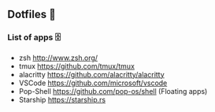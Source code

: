 ## Dotfiles 📂

### List of apps 🗄

- zsh http://www.zsh.org/
- tmux https://github.com/tmux/tmux
- alacritty https://github.com/alacritty/alacritty
- VSCode https://github.com/microsoft/vscode
- Pop-Shell https://github.com/pop-os/shell (Floating apps)
- Starship https://starship.rs